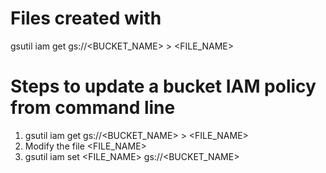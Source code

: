 # Files created with
gsutil iam get gs://<BUCKET_NAME> > <FILE_NAME>

# Steps to update a bucket IAM policy from command line
1. gsutil iam get gs://<BUCKET_NAME> > <FILE_NAME>
2. Modify the file <FILE_NAME>
3. gsutil iam set <FILE_NAME>  gs://<BUCKET_NAME>

